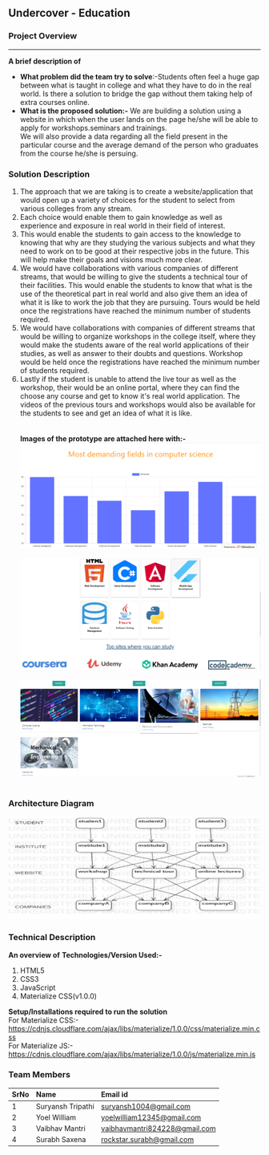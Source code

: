 ## Undercover - Education


### Project Overview
----------------------------------

<b>A brief description of</b> 
* <b>What problem did the team try to solve</b>:-Students often feel a huge gap between what is taught in college and what they have to do in the real world. Is there a solution to bridge the gap without them taking help of extra courses online.<br>
* <b>What is the proposed solution:-</b>
 We are building a solution using a website in which when the user lands on the page he/she will be able to apply for workshops.seminars and trainings.<br>
 We will also provide a data regarding all the field present in the particular course  and the average demand of the person who     graduates from the course he/she is persuing.<br> 

### Solution Description
1. The approach that we are taking is to create a website/application that would open up a variety of choices for the student to select from various colleges from any stream.<br>
2. Each  choice would enable them to gain knowledge as well as experience and exposure in real world in their field of interest.<br>
3. This would enable the students to gain access to the knowledge to knowing that why are they studying the various subjects and what they need to work on to be good at their respective jobs in the future. This will help make their goals and visions much more clear.<br>
4. We would have collaborations with various companies of different streams, that would be willing to give the students a technical tour of their facilities. This would enable the students to know that what is the use of the theoretical part in real world and also give them an idea of what it is like to work the job that they are pursuing. Tours would be held once the registrations have reached the minimum number of students required.<br>
5. We would have collaborations with companies of different streams that would be willing to organize workshops in the college itself, where they would make the students aware of the real world applications of their studies, as well as answer to their doubts and questions. Workshop would be held once the registrations have reached the minimum number of students required.<br>
6. Lastly if the student is unable to attend the live tour as well as the workshop, their would be an online portal, where they can find the choose any course and get to know it's real world application. The videos of the previous tours and workshops would also be available for the students to see and get an idea of what it is like.<br><br><br>
<b>Images of the prototype are attached here with:-</b><br>
<img src = "Code/images/graph.PNG"><br><br>
<img src = "Code/images/image2.PNG"><br><br>
<img src = "Code/images/image3.PNG"><br><br>



### Architecture Diagram

<img src = "Code/images/architecture.PNG">

### Technical Description

<b>An overview of</b> 
<b>Technologies/Version Used:-</b>
1. HTML5
2. CSS3
3. JavaScript
4. Materialize CSS(v1.0.0)<br>

<b>Setup/Installations required to run the solution</b><br>
For Materialize CSS:- https://cdnjs.cloudflare.com/ajax/libs/materialize/1.0.0/css/materialize.min.css<br>
For Materialize JS:- https://cdnjs.cloudflare.com/ajax/libs/materialize/1.0.0/js/materialize.min.js

### Team Members
 
SrNo | Name  | Email id
:--|:--|:--|
1 | Suryansh Tripathi | suryansh1004@gmail.com
2 | Yoel William | yoelwilliam12345@gmail.com
3 | Vaibhav Mantri | vaibhavmantri824228@gmail.com
4 | Surabh Saxena | rockstar.surabh@gmail.com



